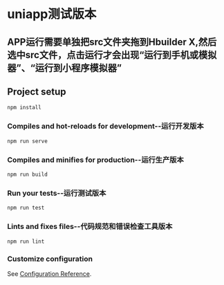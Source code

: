 # uniapp测试版本
## APP运行需要单独把src文件夹拖到Hbuilder X,然后选中src文件，点击运行才会出现“运行到手机或模拟器”、“运行到小程序模拟器”

## Project setup
```
npm install
```

### Compiles and hot-reloads for development--运行开发版本
```
npm run serve
```

### Compiles and minifies for production--运行生产版本
```
npm run build
```

### Run your tests--运行测试版本
```
npm run test
```

### Lints and fixes files--代码规范和错误检查工具版本
```
npm run lint
```

### Customize configuration
See [Configuration Reference](https://cli.vuejs.org/config/).
